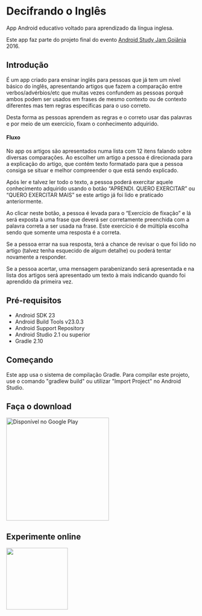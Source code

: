 Decifrando o Inglês
===================

App Android educativo voltado para aprendizado da língua inglesa. 

Este app faz parte do projeto final do evento [Android Study Jam Goiânia](https://plus.google.com/communities/102091391677384960565) 2016.

Introdução
----------

É um app criado para ensinar inglês para pessoas que já tem um nível básico do inglês, apresentando artigos que fazem a comparação entre verbos/advérbios/etc que muitas vezes confundem as pessoas porquê ambos podem ser usados em frases de mesmo contexto ou de contexto diferentes mas tem regras específicas para o uso correto.

Desta forma as pessoas aprendem as regras e o correto usar das palavras e por meio de um exercício, fixam o conhecimento adquirido.

#### Fluxo
No app os artigos são apresentados numa lista com 12 itens falando sobre diversas comparações. Ao escolher um artigo a pessoa é direcionada para a explicação do artigo, que contém texto formatado para que a pessoa consiga se situar e melhor compreender o que está sendo explicado.

Após ler e talvez ler todo o texto, a pessoa poderá exercitar aquele conhecimento adquirido usando o botão “APRENDI. QUERO EXERCITAR” ou “QUERO EXERCITAR MAIS” se este artigo já foi lido e praticado anteriormente.

Ao clicar neste botão, a pessoa é levada para o “Exercício de fixação” e lá será exposta à uma frase que deverá ser corretamente preenchida com a palavra correta a ser usada na frase. Este exercício é de múltipla escolha sendo que somente uma resposta é a correta.

Se a pessoa errar na sua resposta, terá a chance de revisar o que foi lido no artigo (talvez tenha esquecido de algum detalhe) ou poderá tentar novamente a responder.

Se a pessoa acertar, uma mensagem parabenizando será apresentada e na lista dos artigos será apresentado um texto à mais indicando quando foi aprendido da primeira vez.

Pré-requisitos
--------------

- Android SDK 23
- Android Build Tools v23.0.3
- Android Support Repository
- Android Studio 2.1 ou superior
- Gradle 2.10

Começando
---------

Este app usa o sistema de compilação Gradle. Para compilar este projeto, use o comando "gradlew build" ou utilizar "Import Project" no Android Studio.

Faça o download
---------------

<a href='https://play.google.com/apps/testing/com.github.filipebezerra.decifrandoingles'><img alt='Disponível no Google Play' src='https://play.google.com/intl/en_us/badges/images/generic/pt-br_badge_web_generic.png' heigth="480" width="272"/></a>

Experimente online
------------------

<a href="https://appetize.io/app/6mmt1yp6v49329hq2m47uh4eyc?device=nexus5&scale=75&orientation=portrait&osVersion=6.0&autoplay=true" target="_blank"><img src="https://raw.githubusercontent.com/filipebezerra/VerseOfTheDay/master/art/Live/Appetize-Nexus5.PNG" heigth="320" width="163"></a>
